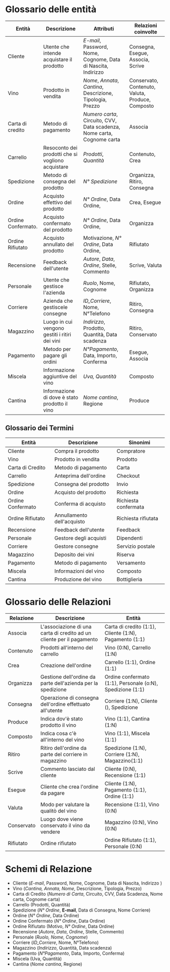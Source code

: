 # Glossario delle entità

| Entità             | Descrizione                                       | Attributi                                                               | Relazioni coinvolte                              |
| ------------------ | ------------------------------------------------- | ----------------------------------------------------------------------- | ------------------------------------------------ |
| Cliente            | Utente che intende acquistare il prodotto         | *E-mail*, Password,  Nome, Cognome, Data di Nascita, Indirizzo          | Consegna, Esegue, Associa, Scrive                |
| Vino               | Prodotto in vendita                               | *Nome*, *Annata*, *Cantina*, Descrizione, Tipologia, Prezzo             | Conservato, Contenuto, Valuta, Produce, Composto |
| Carta di credito   | Metodo di pagamento                               | *Numero carta*, Circuito, CVV, Data scadenza, Nome carta, Cognome carta | Associa                                          |
| Carrello           | Resoconto dei prodotti che si vogliono acquistare | *Prodotti*, *Quantità*                                                  | Contenuto, Crea                                  |
| Spedizione         | Metodo di consegna del prodotto                   | *N° Spedizione*                                                         | Organizza, Ritiro, Consegna                      |
| Ordine             | Acquisto effettivo del prodotto                   | *N° Ordine*, Data Ordine,                                               | Crea, Esegue                                     |
| Ordine Confermato. | Acquisto confermato del prodotto                  | *N° Ordine*, Data Ordine,                                               | Organizza                                        |
| Ordine Rifiutato   | Acquisto annullato del prodotto                   | Motivazione, *N° Ordine*, Data Ordine,                                  | Rifiutato                                        |
| Recensione         | Feedback dell'utente                              | *Autore*, *Data*, *Ordine*, Stelle, Commento                            | Scrive, Valuta                                   |
| Personale          | Utente che gestisce l'azienda                     | *Ruolo*, Nome, Cognome                                                  | Rifiutato, Organizza                             |
| Corriere           | Azienda che gestiscele consegne                   | *ID_Corriere*, Nome, N°Telefono                                         | Ritiro, Consegna                                 |
| Magazzino          | Luogo in cui vengono gestiti i ritiri dei vini    | *Indirizzo*, Prodotto, Quantità, Data scadenza                          | Ritiro, Conservato                               |
| Pagamento          | Metodo per pagare gli ordini                      | *N°Pagamento*, Data, Importo, Conferma                                  | Esegue, Associa                                  |
| Miscela            | Informazione aggiuntive del vino                  | *Uva, Quantità*                                                         | Composto                                         |
| Cantina            | Informazione di dove è stato prodotto il vino     | *Nome cantina*, Regione                                                 | Produce                                          |

## Glossario dei Termini

| Entità            | Descrizione                | Sinonimi             |
| ----------------- | -------------------------- | -------------------- |
| Cliente           | Compra il prodotto         | Compratore           |
| Vino              | Prodotto in vendita        | Prodotto             |
| Carta di Credito  | Metodo di pagamento        | Carta                |
| Carrello          | Anteprima dell'ordine      | Checkout             |
| Spedizione        | Consegna del prodotto      | Invio                |
| Ordine            | Acquisto del prodotto      | Richiesta            |
| Ordine Confermato | Conferma di acquisto       | Richiesta confermata |
| Ordine Rifiutato  | Annullamento dell'acquisto | Richiesta rifiutata  |
| Recensione        | Feedback dell'utente       | Feedback             |
| Personale         | Gestore degli acquisti     | Dipendenti           |
| Corriere          | Gestore consegne           | Servizio postale     |
| Magazzino         | Deposito dei vini          | Riserva              |
| Pagamento         | Metodo di pagamento        | Versamento           |
| Miscela           | Informazioni del vino      | Composto             |
| Cantina           | Produzione del vino        | Bottiglieria         |


# Glossario delle Relazioni 

| Relazione  | Descrizione                                                           | Entità                                                     |
| ---------- | --------------------------------------------------------------------- | ---------------------------------------------------------- |
| Associa    | L'associazione di una carta di credito ad un cliente per il pagamento | Carta di credito (1:1), Cliente (1:N), Pagamento (1:1)     |
| Contenuto  | Prodotti all'interno del carrello                                     | Vino (0:N), Carrello (1:N)                                 |
| Crea       | Creazione dell'ordine                                                 | Carrello (1:1), Ordine (1:1)                               |
| Organizza  | Gestione dell'ordine da parte dell'azienda per la spedizione          | Ordine confermato (1:1), Personale (o:N), Spedizione (1:1) |
| Consegna   | Operazione di consegna dell'ordine effettuato all'utente              | Corriere (1:N), Cliente (), Spedizione                     |
| Produce    | Indica dov'è stato prodotto il vino                                   | Vino (1:1), Cantina (1:N)                                  |
| Composto   | Indica cosa c'è all'interno del vino                                  | Vino (1:1), Miscela (1:1)                                  |
| Ritiro     | Ritiro dell'ordine da parte del corriere in magazzino                 | Spedizione (1:N), Corriere (1:N), Magazzino(1:1)           |
| Scrive     | Commento lasciato dal cliente                                         | Cliente (0:N), Recensione (1:1)                            |
| Esegue     | Cliente che crea l'ordine da pagare                                   | Cliente (1:N), Pagamento (1:1), Ordine (1:1)               |
| Valuta     | Modo per valutare la qualitò del vino                                 | Recensione (1:1), Vino (0:N)                               |
| Conservato | Luogo dove viene conservato il vino da vendere                        | Magazzino (0:N), Vino (0:N)                                |
| Rifiutato  | Ordine rifiutato                                                      | Ordine Rifiutato (1:1), Personale (0:N)                    |

# Schemi di Relazione

- Cliente (*E-mail*, Password, Nome, Cognome, Data di Nascita, Indirizzo )
- Vino (*Cantina, Annata, Nome*, Descrizione, Tipologia, Prezzo)
- Carta di Credito (*Numero di Carta*, Circuito, CVV, Data Scadenza, Nome carta, Cognome carta)
- Carrello (Prodotti, Quantità)
- Spedizione (*N° Ordine*, **E-mail**, Data di Consegna, Nome Corriere)
- Ordine (*N° Ordine*, Data Ordine)
- Ordine Confermato (*N° Ordine*, Data Ordine)
- Ordine Rifiutato (Motivo, *N° Ordine*, Data Ordine)
- Recensione (*Autore*, *Data*, *Ordine*, Stelle, Commento)
- Personale (*Ruolo, Nome, Cognome*)
- Corriere (*ID_Corriere*, Nome, N°Telefono)
- Magazzino (*Indirizzo*, Quantità, Data scadenza)
- Pagamento (*N°Pagamento*, Data, Importo, Conferma)
- Miscela (Uva, Quantità)
- Cantina (*Nome cantina*, Regione)